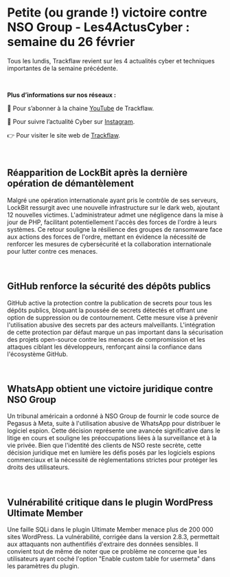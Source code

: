# Petite (ou grande !) victoire contre NSO Group - Les4ActusCyber : semaine du 26 février

    
<div class="flex-container">
   <div class="flex-items">
   </div>

   <div class="flex-items">
      <p>Tous les lundis, Trackflaw revient sur les 4 actualités cyber et techniques importantes de la semaine précédente.</p>
      <br>
      <p><strong>Plus d’informations sur nos réseaux :</strong></p>
      <p>🔴 Pour s’abonner à la chaine <a href="https://www.youtube.com/@trackflaw" target="_blank" rel="noopener noreffer ">YouTube</a> de Trackflaw.</p>
      <p>📸 Pour suivre l’actualité Cyber sur <a href="https://www.instagram.com/trackflaw/" target="_blank" rel="noopener noreffer ">Instagram</a>.</p>
      <p>👉 Pour visiter le site web de <a href="https://trackflaw.com" target="_blank" rel="noopener noreffer ">Trackflaw</a>.</p>
   </div>
</div>

    
<br>

## Réapparition de LockBit après la dernière opération de démantèlement

Malgré une opération internationale ayant pris le contrôle de ses serveurs, LockBit ressurgit avec une nouvelle infrastructure sur le dark web, ajoutant 12 nouvelles victimes. L'administrateur admet une négligence dans la mise à jour de PHP, facilitant potentiellement l'accès des forces de l'ordre à leurs systèmes.
Ce retour souligne la résilience des groupes de ransomware face aux actions des forces de l'ordre, mettant en évidence la nécessité de renforcer les mesures de cybersécurité et la collaboration internationale pour lutter contre ces menaces.


<br>

## GitHub renforce la sécurité des dépôts publics

GitHub active la protection contre la publication de secrets pour tous les dépôts publics, bloquant la poussée de secrets détectés et offrant une option de suppression ou de contournement. Cette mesure vise à prévenir l'utilisation abusive des secrets par des acteurs malveillants.
L'intégration de cette protection par défaut marque un pas important dans la sécurisation des projets open-source contre les menaces de compromission et les attaques ciblant les développeurs, renforçant ainsi la confiance dans l'écosystème GitHub.


<br>

## WhatsApp obtient une victoire juridique contre NSO Group

Un tribunal américain a ordonné à NSO Group de fournir le code source de Pegasus à Meta, suite à l'utilisation abusive de WhatsApp pour distribuer le logiciel espion. Cette décision représente une avancée significative dans le litige en cours et souligne les préoccupations liées à la surveillance et à la vie privée.
Bien que l'identité des clients de NSO reste secrète, cette décision juridique met en lumière les défis posés par les logiciels espions commerciaux et la nécessité de réglementations strictes pour protéger les droits des utilisateurs.


<br>

## Vulnérabilité critique dans le plugin WordPress Ultimate Member

Une faille SQLi dans le plugin Ultimate Member menace plus de 200 000 sites WordPress. La vulnérabilité, corrigée dans la version 2.8.3, permettait aux attaquants non authentifiés d'extraire des données sensibles.
Il convient tout de même de noter que ce problème ne concerne que les utilisateurs  ayant coché l'option "Enable custom table for usermeta" dans les paramètres du plugin.


